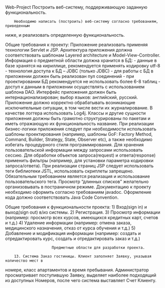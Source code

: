 Web-Project
          Построить веб-систему, поддерживающую заданную функциональность.

        Необходимо написать (построить) веб-систему согласно требованиям, приведенным
  ниже, и реализовать определенную функциональность.

  Общие требования к проекту:
        Приложение реализовать применяя технологии Servlet и JSP.
        Архитектура приложения должна соответствовать шаблонам Layered architecture и
  Model-View-Controller.
        Информация о предметной области должна хранится в БД:
         - данные в базе хранятся на кириллице, рекомендуется применять кодировку utf-8
         - технология доступа к БД – JDBC (только JDBC)
         - для работы с БД в приложении должен быть реализован пул соединений
         - при проектировании БД рекомендуется не использовать более 6-8 таблиц
         - доступ к данным в приложении осуществлять с использованием шаблона DAO.
         Интерфейс приложения должен быть интернационализирован; выбор языков:
  английский, русский.
        Приложение должно корректно обрабатывать возникающие исключительные
  ситуации, в том числе вести их журналирование. В качестве логгера использовать Log4j.
        Классы и другие сущности приложения должны быть грамотно структурированы по
  пакетам и иметь отражающую их функциональность название.
        При реализации бизнес-логики приложения следует при необходимости
  использовать шаблоны проектирования (например, шаблоны GoF: Factory Method,
  Command, Builder, Strategy, State, Observer etc), а также необходимо избегать процедурного
  стиля программирования.
        Для хранения пользовательской информации между запросами использовать сессию.
        Для обработки объектов запроса(request) и ответа(response) применить фильтры
  (например, для установки параметра кодировки запроса/ответа).
        При реализации страниц JSP следует использовать теги библиотеки JSTL,
  использовать скриплеты запрещено. Обязательным требованием является реализация и
  использование пользовательского тега. Просмотр “длинных списков” желательно
  организовывать в постраничном режиме.
        Документацию к проекту необходимо оформить согласно требованиям javadoc.
        Оформление кода должно соответствовать Java Code Convention.

  Общие требования к функциональности проекта:
    1) Вход(sign in) и выход(sign out) в/из системы.
    2) Регистрация.
    3) Просмотр информации (например: просмотр всех курсов, имеющихся кредитных
       карт, счетов и т.д.)
    4) Удаление информации (например: отмена заказа, медицинского назначения, отказ
       от курса обучения и т.д.)
    5) Добавление и модификация информации (например: создать и отредактировать
       курс, создать и отредактировать заказ и т.д.)
       
                         Предметные области для разработки проекта.     
        
        13. Система Заказ гостиницы. Клиент заполняет Заявку, указывая количество мест в
  номере, класс апартаментов и время пребывания. Администратор просматривает
  поступившую Заявку, выделяет наиболее подходящий из доступных Номеров, после чего
  система выставляет Счет Клиенту.
